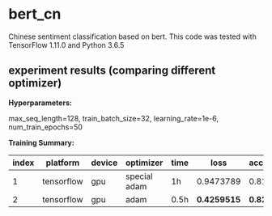 # bert_cn
Chinese sentiment classification based on bert. This code was tested with TensorFlow 1.11.0 and Python 3.6.5

## experiment results (comparing different optimizer) ##

**Hyperparameters:**

max_seq_length=128, train_batch_size=32, learning_rate=1e-6, num_train_epochs=50

**Training Summary:**

| index | platform | device | optimizer | time | loss | accuracy |
| ------| ------ | ------ | ------ | ------ | ------ | ------ |
| 1 | tensorflow | gpu | special adam | 1h | 0.9473789 | 0.815 
| 2 | tensorflow | gpu | adam | 0.5h | **0.4259515** | **0.825** |
